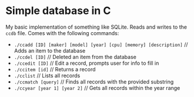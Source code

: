 # Simple database in C

My basic implementation of something like SQLite. Reads and writes to the `ccdb` file.
Comes with the following commands:

- `./ccadd [ID] [maker] [model] [year] [cpu] [memory] [description]` // Adds an item to the database
- `./ccdel [ID]` // Deleted an item from the database
- `./ccedit [ID]` // Edit a record, prompts user for info to fill in
- `./ccitem [id]` // Returns a record
- `./cclist` // Lists all records
- `./ccmatch [query]` // Finds all records with the provided substring
- `./ccyear [year 1] [year 2]` // Gets all records within the year range
